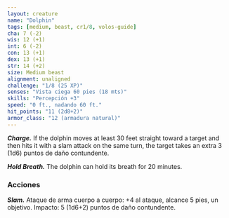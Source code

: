 ```yaml
---
layout: creature
name: "Dolphin"
tags: [medium, beast, cr1/8, volos-guide]
cha: 7 (-2)
wis: 12 (+1)
int: 6 (-2)
con: 13 (+1)
dex: 13 (+1)
str: 14 (+2)
size: Medium beast
alignment: unaligned
challenge: "1/8 (25 XP)"
senses: "Vista ciega 60 pies (18 mts)"
skills: "Percepción +3"
speed: "0 ft., nadando 60 ft."
hit_points: "11 (2d8+2)"
armor_class: "12 (armadura natural)"
---
```


***Charge.*** If the dolphin moves at least 30 feet straight toward a target and then hits it with a slam attack on the same turn, the target takes an extra 3 (1d6) puntos de daño contundente.

***Hold Breath.*** The dolphin can hold its breath for 20 minutes.

### Acciones

***Slam.*** Ataque de arma cuerpo a cuerpo: +4 al ataque, alcance 5 pies, un objetivo. Impacto: 5 (1d6+2) puntos de daño contundente.
